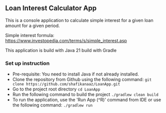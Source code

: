 Loan Interest Calculator App
----------------------------

This is a console application to calculate simple interest for a given loan amount for a given period.

Simple interest formula:  https://www.investopedia.com/terms/s/simple_interest.asp

This application is build with Java 21 build with Gradle

### Set up instruction

- Pre-requisite: You need to install Java if not already installed. 
- Clone the repository from Github using the following command:
    ``git clone https://github.com/shafikanaaz/LoanApp.git``
- Go to the project root directory
    ``cd LoanApp``
- Run the following command to build the project
    ``./gradlew clean build``
- To run the application, use the 'Run App (^R)' command from IDE or use the following command:
    ``./gradlew run``

